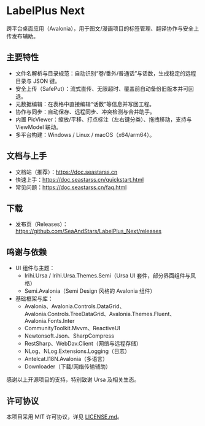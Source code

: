 # LabelPlus Next

跨平台桌面应用（Avalonia），用于图文/漫画项目的标签管理、翻译协作与安全上传发布辅助。

## 主要特性

- 文件名解析与目录规范：自动识别“卷/番外/普通话”与话数，生成稳定的远程目录与 JSON 键。
- 安全上传（SafePut）：流式直传、无限超时、覆盖前自动备份旧版本并可回退。
- 元数据编辑：在表格中直接编辑“话数”等信息并写回工程。
- 协作与同步：自动保存、远程同步、冲突检测与合并助手。
- 内置 PicViewer：缩放/平移、打点标注（左右键分类）、拖拽移动，支持与 ViewModel 联动。
- 多平台构建：Windows / Linux / macOS（x64/arm64）。

## 文档与上手

- 文档站（推荐）：<https://doc.seastarss.cn>
- 快速上手：<https://doc.seastarss.cn/quickstart.html>
- 常见问题：<https://doc.seastarss.cn/faq.html>

## 下载

- 发布页（Releases）：<https://github.com/SeaAndStars/LabelPlus_Next/releases>

## 鸣谢与依赖

- UI 组件与主题：
  - Irihi.Ursa / Irihi.Ursa.Themes.Semi（Ursa UI 套件，部分界面组件与风格）
  - Semi.Avalonia（Semi Design 风格的 Avalonia 组件）
- 基础框架与库：
  - Avalonia、Avalonia.Controls.DataGrid、Avalonia.Controls.TreeDataGrid、Avalonia.Themes.Fluent、Avalonia.Fonts.Inter
  - CommunityToolkit.Mvvm、ReactiveUI
  - Newtonsoft.Json、SharpCompress
  - RestSharp、WebDav.Client（网络与远程存储）
  - NLog、NLog.Extensions.Logging（日志）
  - Antelcat.I18N.Avalonia（多语言）
  - Downloader（下载/网络传输辅助）

感谢以上开源项目的支持，特别致谢 Ursa 及相关生态。

## 许可协议

本项目采用 MIT 许可协议，详见 [LICENSE.md](./LICENSE.md)。
